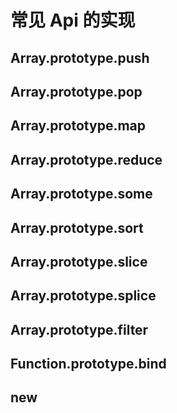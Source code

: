 # 常见 Api 的实现

## Array.prototype.push

## Array.prototype.pop

## Array.prototype.map

## Array.prototype.reduce

## Array.prototype.some

## Array.prototype.sort

## Array.prototype.slice

## Array.prototype.splice

## Array.prototype.filter

## Function.prototype.bind

## new 
